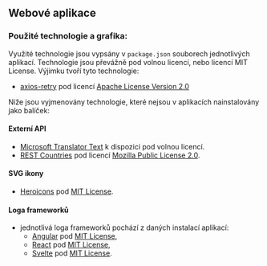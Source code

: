 ## Webové aplikace

### Použité technologie a grafika:

Využité technologie jsou vypsány v `package.json` souborech jednotlivých aplikací. Technologie jsou převážně pod volnou licencí, nebo licencí MIT License.
Výjimku tvoří tyto technologie:

- [axios-retry](https://github.com/softonic/axios-retry) pod licencí [Apache License Version 2.0](https://github.com/softonic/axios-retry/blob/master/LICENSE)

Níže jsou vyjmenovány technologie, které nejsou v aplikacích nainstalovány jako balíček:

#### Externí API

- [Microsoft Translator Text](https://rapidapi.com/microsoft-azure-org-microsoft-cognitive-services/api/microsoft-translator-text) k dispozici pod volnou licencí.
- [REST Countries](https://restcountries.com/) pod licencí [Mozilla Public License 2.0](https://gitlab.com/restcountries/restcountries/-/blob/master/LICENSE).

#### SVG ikony

- [Heroicons](https://heroicons.com/) pod [MIT License](https://github.com/tailwindlabs/heroicons/blob/master/LICENSE).

#### Loga frameworků

- jednotlivá loga frameworků pochází z daných instalací aplikací:
  - [Angular](https://www.npmjs.com/package/@angular/create) pod [MIT License](https://github.com/angular/angular-cli/blob/main/LICENSE),
  - [React](https://vitejs.dev/guide/) pod [MIT License](https://github.com/vitejs/vite/blob/main/LICENSE),
  - [Svelte](https://vitejs.dev/guide/) pod [MIT License](https://github.com/vitejs/vite/blob/main/LICENSE).

